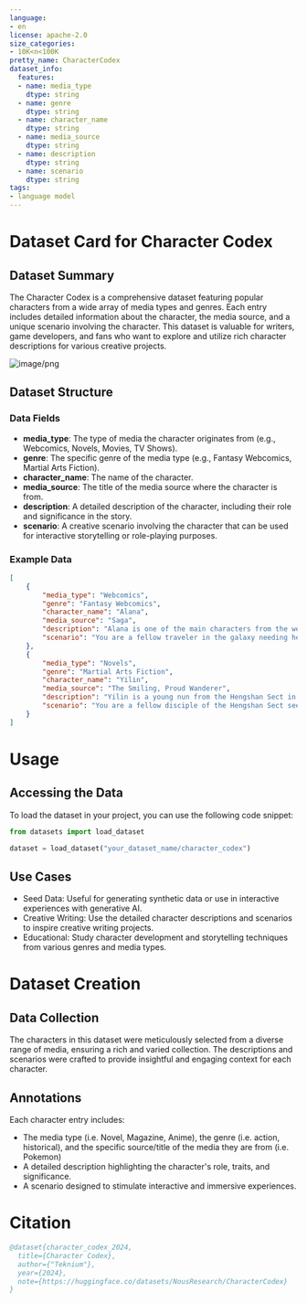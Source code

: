 ```yaml
---
language:
- en
license: apache-2.0
size_categories:
- 10K<n<100K
pretty_name: CharacterCodex
dataset_info:
  features:
  - name: media_type
    dtype: string
  - name: genre
    dtype: string
  - name: character_name
    dtype: string
  - name: media_source
    dtype: string
  - name: description
    dtype: string
  - name: scenario
    dtype: string
tags:
- language model
---
```


# Dataset Card for Character Codex

## Dataset Summary

The Character Codex is a comprehensive dataset featuring popular characters from a wide array of media types and genres. Each entry includes detailed information about the character, the media source, and a unique scenario involving the character. This dataset is valuable for writers, game developers, and fans who want to explore and utilize rich character descriptions for various creative projects.

![image/png](https://cdn-uploads.huggingface.co/production/uploads/6317aade83d8d2fd903192d9/tKIiVoA3I2u_atXlCz9kY.png)

## Dataset Structure

### Data Fields

- **media_type**: The type of media the character originates from (e.g., Webcomics, Novels, Movies, TV Shows).
- **genre**: The specific genre of the media type (e.g., Fantasy Webcomics, Martial Arts Fiction).
- **character_name**: The name of the character.
- **media_source**: The title of the media source where the character is from.
- **description**: A detailed description of the character, including their role and significance in the story.
- **scenario**: A creative scenario involving the character that can be used for interactive storytelling or role-playing purposes.

### Example Data

```json
[
    {
        "media_type": "Webcomics",
        "genre": "Fantasy Webcomics",
        "character_name": "Alana",
        "media_source": "Saga",
        "description": "Alana is one of the main characters from the webcomic \"Saga.\" She is a strong-willed and fiercely protective mother who is on the run with her family in a war-torn galaxy. The story blends elements of fantasy and science fiction, creating a rich and complex narrative.",
        "scenario": "You are a fellow traveler in the galaxy needing help, and Alana offers her assistance while sharing stories of her family's struggles and triumphs."
    },
    {
        "media_type": "Novels",
        "genre": "Martial Arts Fiction",
        "character_name": "Yilin",
        "media_source": "The Smiling, Proud Wanderer",
        "description": "Yilin is a young nun from the Hengshan Sect in Jin Yong's novel \"The Smiling, Proud Wanderer.\" Known for her innocence and kindness, she becomes friends with the protagonist Linghu Chong. Her gentle nature often puts her at odds with the violent world of martial arts.",
        "scenario": "You are a fellow disciple of the Hengshan Sect seeking Yilin's comfort and advice after a particularly brutal conflict. Her gentle demeanor and compassionate words provide solace in a harsh world."
    }
]
```

# Usage
## Accessing the Data
To load the dataset in your project, you can use the following code snippet:
```python
from datasets import load_dataset

dataset = load_dataset("your_dataset_name/character_codex")
```

## Use Cases
- Seed Data: Useful for generating synthetic data or use in interactive experiences with generative AI.
- Creative Writing: Use the detailed character descriptions and scenarios to inspire creative writing projects.
- Educational: Study character development and storytelling techniques from various genres and media types.

# Dataset Creation
## Data Collection
The characters in this dataset were meticulously selected from a diverse range of media, ensuring a rich and varied collection. The descriptions and scenarios were crafted to provide insightful and engaging context for each character.

## Annotations
Each character entry includes:

- The media type (i.e. Novel, Magazine, Anime), the genre (i.e. action, historical), and the specific source/title of the media they are from (i.e. Pokemon)
- A detailed description highlighting the character's role, traits, and significance.
- A scenario designed to stimulate interactive and immersive experiences.

# Citation
```bibtex
@dataset{character_codex_2024,
  title={Character Codex},
  author={"Teknium"},
  year={2024},
  note={https://huggingface.co/datasets/NousResearch/CharacterCodex}
}
```